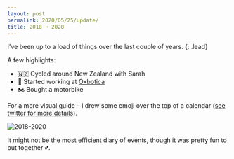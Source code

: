 ```yaml
---
layout: post
permalink: 2020/05/25/update/
title: 2018 ➡️ 2020
---
```


I've been up to a load of things over the last couple of years.
{: .lead}

A few highlights:

- 🇳🇿 Cycled around New Zealand with Sarah
- 🤖 Started working at [Oxbotica](https://www.oxbotica.com/)
- 🏍 Bought a motorbike

For a more visual guide – I drew some emoji over the top of a calendar ([see twitter for more details](https://twitter.com/benjaminbenben/status/1257382520179605505)).

![2018-2020](/img/2018-2020.png)

It might not be the most efficient diary of events, though it was pretty fun to put together 💕.
